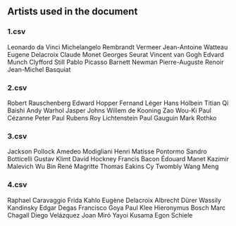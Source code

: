 
## Artists used in the document

### 1.csv

Leonardo da Vinci
Michelangelo
Rembrandt
Vermeer
Jean-Antoine Watteau
Eugene Delacroix
Claude Monet
Georges Seurat
Vincent van Gogh
Edvard Munch
Clyfford Still
Pablo Picasso
Barnett Newman
Pierre-Auguste Renoir
Jean-Michel Basquiat

### 2.csv

Robert Rauschenberg
Edward Hopper
Fernand Léger
Hans Holbein
Titian
Qi Baishi
Andy Warhol
Jasper Johns
Willem de Kooning
Zao Wou-Ki
Paul Cézanne
Peter Paul Rubens
Roy Lichtenstein
Paul Gauguin
Mark Rothko

### 3.csv

Jackson Pollock
Amedeo Modigliani
Henri Matisse
Pontormo
Sandro Botticelli
Gustav Klimt
David Hockney
Francis Bacon
Édouard Manet
Kazimir Malevich
Wu Bin
René Magritte
Thomas Eakins
Cy Twombly
Wang Meng

### 4.csv

Raphael
Caravaggio
Frida Kahlo
Eugène Delacroix
Albrecht Dürer
Wassily Kandinsky
Edgar Degas
Francisco Goya
Paul Klee
Hieronymus Bosch
Marc Chagall
Diego Velázquez
Joan Miró
Yayoi Kusama
Egon Schiele
